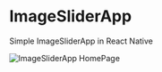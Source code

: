 # ImageSliderApp
Simple ImageSliderApp in React Native

![ImageSliderApp HomePage](https://ibb.co/61RPN3q)
